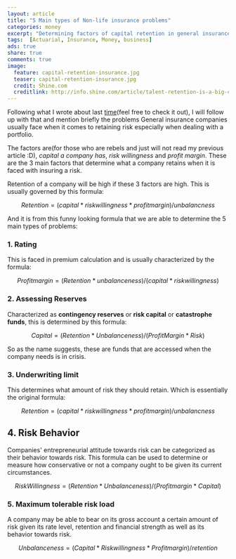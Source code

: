 ```yaml
---
layout: article
title: "5 Main types of Non-life insurance problems"
categories: money
excerpt: "Determining factors of capital retention in general insurance"
tags:  [Actuarial, Insurance, Money, business]
ads: true
share: true
comments: true
image:
  feature: capital-retention-insurance.jpg
  teaser: capital-retention-insurance.jpg
  credit: Shine.com
  creditlink: http://info.shine.com/article/talent-retention-is-a-big-challenge-for-insurance-firms/8814.html
---
```



Following what I wrote about last [time](https://brianlusina.github.io//money/non-life-actuarial-problems/)(feel free to check it out), I will follow up with that and mention briefly the problems General insurance companies usually face when it comes to retaining risk especially when dealing with a portfolio.

The factors are(for those who are rebels and just will not read my previous article :D), *capital a company has*, _risk willingness_ and *profit margin*. These are the 3 main factors that determine what a company retains when it is faced with insuring a risk.

Retention of a company will be high if these 3 factors are high. This is usually governed by this formula:

$$Retention=(capital * risk willingness * profit margin)/unbalancness$$

And it is from this funny looking formula that we are able to determine the 5 main types of problems:

### 1. Rating

This is faced in premium calculation and is usually characterized by the formula:

$$Profit margin = (Retention * unbalanceness) / (capital * risk willingness)$$

### 2. Assessing Reserves

Characterized as **contingency reserves** or **risk capital** or **catastrophe funds**, this is determined by this formula:

$$Capital = (Retention * Unbalanceness) / (Profit Margin * Risk)$$

So as the name suggests, these are funds that are accessed when the company needs is in crisis.

### 3. Underwriting limit

This determines what amount of risk they should retain. Which is essentially the original formula:

$$Retention=(capital * risk willingness * profit margin)/unbalancness$$

## 4. Risk Behavior

Companies' entrepreneurial attitude towards risk can be categorized as their behavior towards risk. This formula can be used to determine or measure how conservative or not a company ought to be given its current circumstances.

$$Risk Willingness = (Retention * Unbalanceness) / (Profit margin * Capital)$$

### 5. Maximum tolerable risk load

A company may be able to bear on its gross account a certain amount of risk given its rate level, retention and financial strength as well as its behavior towards risk.

$$Unbalanceness = (Capital * Risk willingness * Profit margin) / retention$$

